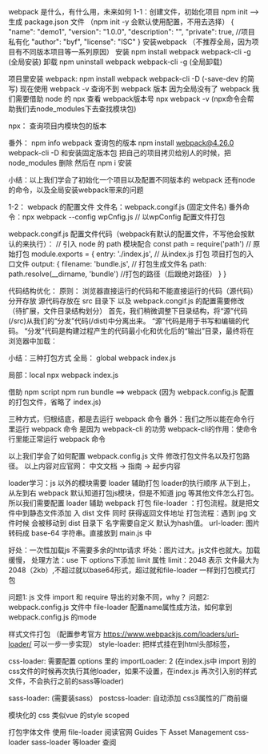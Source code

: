 webpack 是什么，有什么用，未来如何
1-1：创建文件，初始化项目
npm init --> 生成 package.json 文件 （npm init -y 会默认使用配置，不用去选择）
{
  "name": "demo1", 
  "version": "1.0.0",
  "description": "",
  "private": true,   //项目私有化
  "author": "byf",
  "license": "ISC" 
}
安装webpack （不推荐全局，因为项目有不同版本项目等一系列原因）
安装 npm install webpack webpack-cli -g (全局安装)
卸载 npm uninstall webpack webpack-cli -g (全局卸载)

项目里安装 webpack: npm install webpack webpack-cli  -D (-save-dev 的简写)
现在使用 webpack -v 查询不到 webpack 版本
因为全局没有了 webpack  我们需要借助 node 的 npx 查看 webpack版本号
npx webpack -v (npx命令会帮助我们去node_modules下去查找模块包)

npx： 查询项目内模块包的版本

番外：
npm info webpack  查询包的版本 
npm install webpack@4.26.0 webpack-cli -D 和安装固定版本包 
把自己的项目拷贝给别人的时候，把 node_modules 删除 然后在 npm i 安装

小结：以上我们学会了初始化一个项目以及配置不同版本的 webpack 还有node的命令，以及全局安装webpack带来的问题

1-2： webpack 的配置文件
文件名：webpack.congif.js (固定文件名)
番外命令：npx webpack --config wpCnfig.js  // 以wpConfig 配置文件打包

webpack.congif.js 配置文件代码（webpack有默认的配置文件，不写他会按默认的来执行）：
// 引入 node 的 path 模块配合
const path = require('path')
// 原始打包
module.exports = {
  entry: './index.js', // 从index.js 打包 项目打包的入口文件
  output: {
    filename: 'bundle.js',   // 打包生成文件名
    path: path.resolve(__dirname, 'bundle')  //打包的路径（后跟绝对路径）
  }
}

代码结构优化：
原则： 浏览器直接运行的代码和不能直接运行的代码（源代码）分开存放
源代码存放在 src 目录下 以及 webpack.congif.js 的配置需要修改 
（待扩展，文件目录结构划分）
首先，我们稍微调整下目录结构，将“源”代码(/src)从我们的“分发”代码(/dist)中分离出来。
“源”代码是用于书写和编辑的代码。
“分发”代码是构建过程产生的代码最小化和优化后的“输出”目录，最终将在浏览器中加载：

小结：三种打包方式
全局： global 
webpack index.js

局部：local
npx webpack index.js

借助 npm script 
npm run bundle  ==> webpack (因为 webpack.config.js 配置的打包文件，省略了 index.js)

三种方式，归根结底，都是去运行 webpack 命令
番外：我们之所以能在命令行里运行 webpack 命令 是因为 webpack-cli 的功劳
webpack-cli的作用：使命令行里能正常运行 webpack 命令

以上我们学会了如何配置 webpack.config.js 文件 修改打包文件名以及打包路径。
以上内容对应官网： 中文文档 -> 指南 -> 起步内容

loader学习：js 以外的模块需要 loader 辅助打包
loader的执行顺序 从下到上，从左到右
webpack 默认知道打包js模块，但是不知道 jpg 等其他文件怎么打包。所以我们需要配置 loader 辅助 webpack 打包
file-loader ：打包流程。就是把文件中到静态文件添加 入 dist 文件 同时 获得返回文件地址 
打包流程：遇到 jpg 文件时候 会被移动到 dist 目录下 名字需要自定义 默认为hash值。
url-loader: 图片转码成 base-64 字符串。直接放到 main.js 中

好处：一次性加载js 不需要多余的http请求
坏处：图片过大。js文件也就大。加载缓慢，
处理方法：use 下 options下添加 limit 属性
limit：2048 
表示 文件最大为2048（2kb）,不超过就以base64形式，超过就和file-loader 一样到打包模式打包

问题1: js 文件 import 和 require 导出的对象不同，why？
问题2: webpack.config.js 文件中 file-loader 配置name属性成方法，如何拿到 webpack.config.js  的mode

样式文件打包
（配置参考官方 https://www.webpackjs.com/loaders/url-loader/ 可以一步一步实现）
style-loader: 把样式挂在到html头部标签，

css-loader: 需要配置 options 里的 importLoader: 2 (在index.js中 import 别的css文件的时候再次执行其他loader，如果不设置，在index.js 再次引入别的样式文件，不会执行之前的sass等loader)

sass-loader: (需要装sass）
postcss-loader: 自动添加 css3属性的厂商前缀 

模块化的 css  类似vue 的style scoped

打包字体文件
使用 file-loader 
阅读官网 Guides 下 Asset Management  css-loader sass-loader 等loader 查阅


